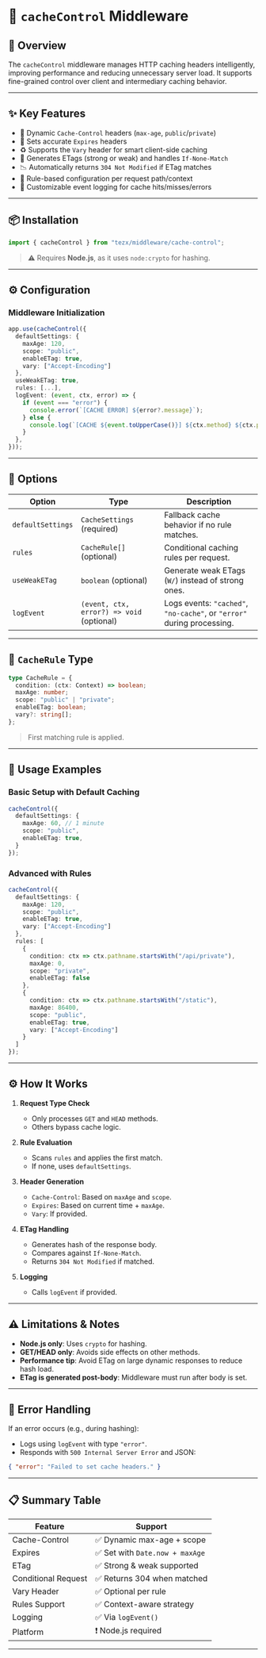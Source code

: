 # 🧊 `cacheControl` Middleware

## 📘 Overview

The `cacheControl` middleware manages HTTP caching headers intelligently, improving performance and reducing unnecessary server load. It supports fine-grained control over client and intermediary caching behavior.

---

## ✨ Key Features

* 🔧 Dynamic `Cache-Control` headers (`max-age`, `public`/`private`)
* 📅 Sets accurate `Expires` headers
* ♻️ Supports the `Vary` header for smart client-side caching
* 🔐 Generates ETags (strong or weak) and handles `If-None-Match`
* 📉 Automatically returns `304 Not Modified` if ETag matches
* 🧠 Rule-based configuration per request path/context
* 📢 Customizable event logging for cache hits/misses/errors

---

## 📦 Installation

```ts
import { cacheControl } from "tezx/middleware/cache-control";
```

> ⚠️ Requires **Node.js**, as it uses `node:crypto` for hashing.

---

## ⚙️ Configuration

### Middleware Initialization

```ts
app.use(cacheControl({
  defaultSettings: {
    maxAge: 120,
    scope: "public",
    enableETag: true,
    vary: ["Accept-Encoding"]
  },
  useWeakETag: true,
  rules: [...],
  logEvent: (event, ctx, error) => {
    if (event === "error") {
      console.error(`[CACHE ERROR] ${error?.message}`);
    } else {
      console.log(`[CACHE ${event.toUpperCase()}] ${ctx.method} ${ctx.pathname}`);
    }
  },
}));
```

---

## 🔧 Options

| Option            | Type                                      | Description                                                            |
| ----------------- | ----------------------------------------- | ---------------------------------------------------------------------- |
| `defaultSettings` | `CacheSettings` (required)                | Fallback cache behavior if no rule matches.                            |
| `rules`           | `CacheRule[]` (optional)                  | Conditional caching rules per request.                                 |
| `useWeakETag`     | `boolean` (optional)                      | Generate weak ETags (`W/`) instead of strong ones.                     |
| `logEvent`        | `(event, ctx, error?) => void` (optional) | Logs events: `"cached"`, `"no-cache"`, or `"error"` during processing. |

---

## 📘 `CacheRule` Type

```ts
type CacheRule = {
  condition: (ctx: Context) => boolean;
  maxAge: number;
  scope: "public" | "private";
  enableETag: boolean;
  vary?: string[];
};
```

> First matching rule is applied.

---

## 🧪 Usage Examples

### Basic Setup with Default Caching

```ts
cacheControl({
  defaultSettings: {
    maxAge: 60, // 1 minute
    scope: "public",
    enableETag: true,
  }
});
```

### Advanced with Rules

```ts
cacheControl({
  defaultSettings: {
    maxAge: 120,
    scope: "public",
    enableETag: true,
    vary: ["Accept-Encoding"]
  },
  rules: [
    {
      condition: ctx => ctx.pathname.startsWith("/api/private"),
      maxAge: 0,
      scope: "private",
      enableETag: false
    },
    {
      condition: ctx => ctx.pathname.startsWith("/static"),
      maxAge: 86400,
      scope: "public",
      enableETag: true,
      vary: ["Accept-Encoding"]
    }
  ]
});
```

---

## ⚙️ How It Works

1. **Request Type Check**

   * Only processes `GET` and `HEAD` methods.
   * Others bypass cache logic.

2. **Rule Evaluation**

   * Scans `rules` and applies the first match.
   * If none, uses `defaultSettings`.

3. **Header Generation**

   * `Cache-Control`: Based on `maxAge` and `scope`.
   * `Expires`: Based on current time + `maxAge`.
   * `Vary`: If provided.

4. **ETag Handling**

   * Generates hash of the response body.
   * Compares against `If-None-Match`.
   * Returns `304 Not Modified` if matched.

5. **Logging**

   * Calls `logEvent` if provided.

---

## ⚠️ Limitations & Notes

* **Node.js only**: Uses `crypto` for hashing.
* **GET/HEAD only**: Avoids side effects on other methods.
* **Performance tip**: Avoid ETag on large dynamic responses to reduce hash load.
* **ETag is generated post-body**: Middleware must run after body is set.

---

## 🚨 Error Handling

If an error occurs (e.g., during hashing):

* Logs using `logEvent` with type `"error"`.
* Responds with `500 Internal Server Error` and JSON:

```json
{ "error": "Failed to set cache headers." }
```

---

## 📋 Summary Table

| Feature             | Support                        |
| ------------------- | ------------------------------ |
| Cache-Control       | ✅ Dynamic max-age + scope      |
| Expires             | ✅ Set with `Date.now + maxAge` |
| ETag                | ✅ Strong & weak supported      |
| Conditional Request | ✅ Returns 304 when matched     |
| Vary Header         | ✅ Optional per rule            |
| Rules Support       | ✅ Context-aware strategy       |
| Logging             | ✅ Via `logEvent()`             |
| Platform            | ❗ Node.js required             |

---
